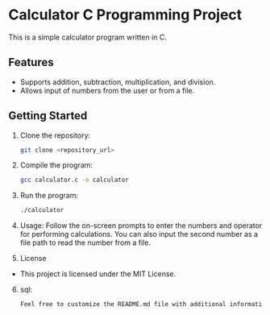 # Calculator C Programming Project

This is a simple calculator program written in C.

## Features

- Supports addition, subtraction, multiplication, and division.
- Allows input of numbers from the user or from a file.

## Getting Started
1. Clone the repository:
   ```bash
   git clone <repository_url>
   
2. Compile the program:
   ```bash
   gcc calculator.c -o calculator

3. Run the program:
   ```bash
   ./calculator
4. Usage:
Follow the on-screen prompts to enter the numbers and operator for performing calculations. You can also input the second number as a file path to read the number from a file.

5. License
- This project is licensed under the MIT License.

6. sql:
   ```bash
   Feel free to customize the README.md file with additional information, usage examples, or any other relevant details about your project.
